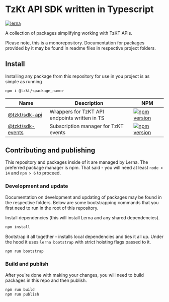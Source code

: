 # TzKt API SDK written in Typescript

[![lerna](https://img.shields.io/badge/maintained%20with-lerna-cc00ff.svg)](https://lerna.js.org/)

A collection of packages simplifying working with TzKT APIs.

Please note, this is a monorepository. Documentation for packages provided by it may be found in readme files in respective project folders.

## Install

Installing any package from this repository for use in you project is as simple as running

```bash
npm i @tzkt/<package_name>
```

| Name                | Description                      | NPM                                                            |
| ------------------- | -------------------------------- | -------------------------------------------------------------- |
| [@tzkt/sdk-api](packages/sdk-api/README.md)     | Wrappers for TzKT API endpoints written in TS | [![npm version](https://badge.fury.io/js/%40tzkt%2Fsdk-api.svg)](https://badge.fury.io/js/%40tzkt%2Fsdk-api) |
| [@tzkt/sdk-events](packages/sdk-events/README.md)     | Subscription manager for TzKT events | [![npm version](https://badge.fury.io/js/%40tzkt%2Fsdk-events.svg)](https://badge.fury.io/js/%40tzkt%2Fsdk-events) |

## Contributing and publishing

This repository and packages inside of it are managed by Lerna. The preferred package manager is npm. That said - you will need at least `node > 14` and `npm > 6` to proceed.

### Development and update

Documentation on development and updating of packages may be found in the respective folders. Below are some bootstrapping commands that you first need to run in the root of this repository.

Install dependencies (this will install Lerna and any shared dependencies).

```bash
npm install
```

Bootstrap it all together - installs local dependencies and ties it all up. Under the hood it uses `lerna bootstrap` with strict hoisting flags passed to it.

```bash
npm run bootstrap
```

### Build and publish

After you're done with making your changes, you will need to build packages in this repo and then publish.

```bash
npm run build
npm run publish
```

